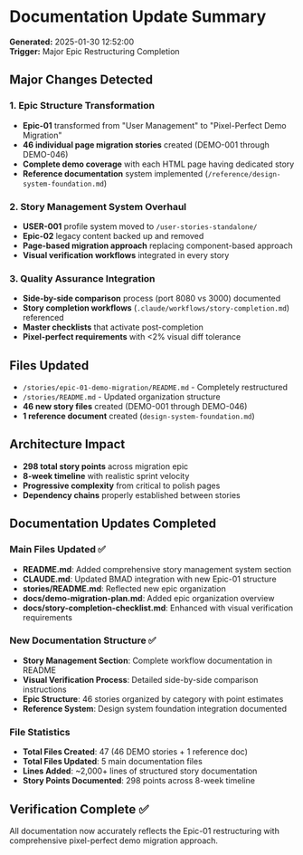 # Documentation Update Summary
**Generated:** 2025-01-30 12:52:00  
**Trigger:** Major Epic Restructuring Completion

## Major Changes Detected

### 1. Epic Structure Transformation
- **Epic-01** transformed from "User Management" to "Pixel-Perfect Demo Migration" 
- **46 individual page migration stories** created (DEMO-001 through DEMO-046)
- **Complete demo coverage** with each HTML page having dedicated story
- **Reference documentation** system implemented (`/reference/design-system-foundation.md`)

### 2. Story Management System Overhaul
- **USER-001** profile system moved to `/user-stories-standalone/`
- **Epic-02** legacy content backed up and removed
- **Page-based migration approach** replacing component-based approach
- **Visual verification workflows** integrated in every story

### 3. Quality Assurance Integration
- **Side-by-side comparison** process (port 8080 vs 3000) documented
- **Story completion workflows** (`.claude/workflows/story-completion.md`) referenced
- **Master checklists** that activate post-completion
- **Pixel-perfect requirements** with <2% visual diff tolerance

## Files Updated
- `/stories/epic-01-demo-migration/README.md` - Completely restructured
- `/stories/README.md` - Updated organization structure
- **46 new story files** created (DEMO-001 through DEMO-046)
- **1 reference document** created (`design-system-foundation.md`)

## Architecture Impact
- **298 total story points** across migration epic
- **8-week timeline** with realistic sprint velocity
- **Progressive complexity** from critical to polish pages
- **Dependency chains** properly established between stories

## Documentation Updates Completed

### Main Files Updated ✅
- **README.md**: Added comprehensive story management system section
- **CLAUDE.md**: Updated BMAD integration with new Epic-01 structure  
- **stories/README.md**: Reflected new epic organization
- **docs/demo-migration-plan.md**: Added epic organization overview
- **docs/story-completion-checklist.md**: Enhanced with visual verification requirements

### New Documentation Structure ✅
- **Story Management Section**: Complete workflow documentation in README
- **Visual Verification Process**: Detailed side-by-side comparison instructions
- **Epic Structure**: 46 stories organized by category with point estimates
- **Reference System**: Design system foundation integration documented

### File Statistics
- **Total Files Created**: 47 (46 DEMO stories + 1 reference doc)
- **Total Files Updated**: 5 main documentation files
- **Lines Added**: ~2,000+ lines of structured story documentation
- **Story Points Documented**: 298 points across 8-week timeline

## Verification Complete ✅
All documentation now accurately reflects the Epic-01 restructuring with comprehensive pixel-perfect demo migration approach.